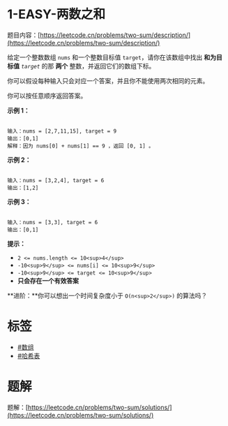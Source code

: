 # 1-EASY-两数之和
题目内容：[https://leetcode.cn/problems/two-sum/description/](https://leetcode.cn/problems/two-sum/description/)

给定一个整数数组 `nums` 和一个整数目标值 `target`，请你在该数组中找出 **和为目标值** *`target`* 的那 **两个** 整数，并返回它们的数组下标。

你可以假设每种输入只会对应一个答案，并且你不能使用两次相同的元素。

你可以按任意顺序返回答案。

**示例 1：**

```

输入：nums = [2,7,11,15], target = 9
输出：[0,1]
解释：因为 nums[0] + nums[1] == 9 ，返回 [0, 1] 。
```

**示例 2：**

```

输入：nums = [3,2,4], target = 6
输出：[1,2]
```

**示例 3：**

```

输入：nums = [3,3], target = 6
输出：[0,1]
```

**提示：**

* `2 <= nums.length <= 10<sup>4</sup>`
* `-10<sup>9</sup> <= nums[i] <= 10<sup>9</sup>`
* `-10<sup>9</sup> <= target <= 10<sup>9</sup>`
* **只会存在一个有效答案**

**进阶：**你可以想出一个时间复杂度小于 `O(n<sup>2</sup>)` 的算法吗？

# 标签
- [#数组](https://leetcode.cn/tag/array)
- [#哈希表](https://leetcode.cn/tag/hash-table)

# 题解
题解：[https://leetcode.cn/problems/two-sum/solutions/](https://leetcode.cn/problems/two-sum/solutions/)
